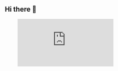 ## Hi there 👋

<figure><embed src="https://wakatime.com/share/@2add6837-d7d5-44a2-a979-3b2fdbee2d01/236a3605-bc68-46ec-9be1-33349b7f8743.svg"></embed></figure>

<!--
**Azuronis/Azuronis** is a ✨ _special_ ✨ repository because its `README.md` (this file) appears on your GitHub profile.

Here are some ideas to get you started:

- 🔭 I’m currently working on ...
- 🌱 I’m currently learning ...
- 👯 I’m looking to collaborate on ...
- 🤔 I’m looking for help with ...
- 💬 Ask me about ...
- 📫 How to reach me: ...
- 😄 Pronouns: ...
- ⚡ Fun fact: ...
-->
